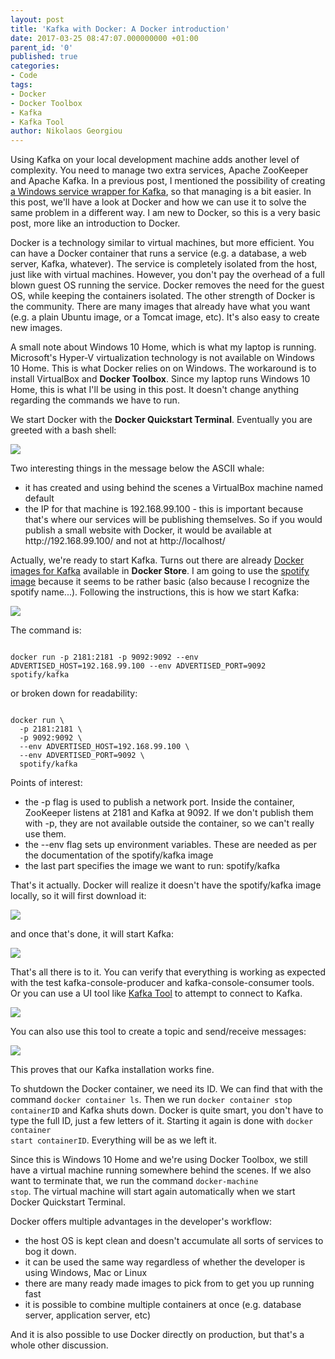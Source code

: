 ```yaml
---
layout: post
title: 'Kafka with Docker: A Docker introduction'
date: 2017-03-25 08:47:07.000000000 +01:00
parent_id: '0'
published: true
categories:
- Code
tags:
- Docker
- Docker Toolbox
- Kafka
- Kafka Tool
author: Nikolaos Georgiou
---
```


Using Kafka on your local development machine adds another level of complexity. You need to manage two extra services, Apache ZooKeeper and Apache Kafka. In a previous post, I mentioned the possibility of creating <a href="{{ site.baseurl }}/2017/03/04/kafka-windows-service-wrapper.html">a Windows service wrapper for Kafka</a>, so that managing is a bit easier. In this post, we'll have a look at Docker and how we can use it to solve the same problem in a different way. I am new to Docker, so this is a very basic post, more like an introduction to Docker.<!--more-->

Docker is a technology similar to virtual machines, but more efficient. You can have a Docker container that runs a service (e.g. a database, a web server, Kafka, whatever). The service is completely isolated from the host, just like with virtual machines. However, you don't pay the overhead of a full blown guest OS running the service. Docker removes the need for the guest OS, while keeping the containers isolated. The other strength of Docker is the community. There are many images that already have what you want (e.g. a plain Ubuntu image, or a Tomcat image, etc). It's also easy to create new images.

A small note about Windows 10 Home, which is what my laptop is running. Microsoft's Hyper-V virtualization technology is not available on Windows 10 Home. This is what Docker relies on on Windows. The workaround is to install VirtualBox and <strong>Docker Toolbox</strong>. Since my laptop runs Windows 10 Home, this is what I'll be using in this post. It doesn't change anything regarding the commands we have to run.

We start Docker with the <strong>Docker Quickstart Terminal</strong>. Eventually you are greeted with a bash shell:

<img src="{{ site.baseurl }}/assets/2017/docker-shell.png" />

Two interesting things in the message below the ASCII whale:
<ul>
<li>it has created and using behind the scenes a VirtualBox machine named default</li>
<li>the IP for that machine is 192.168.99.100 - this is important because that's where our services will be publishing themselves. So if you would publish a small website with Docker, it would be available at http://192.168.99.100/ and not at http://localhost/</li>
</ul>

Actually, we're ready to start Kafka. Turns out there are already <a href="https://store.docker.com/search?q=kafka&source=community&type=image" target="_blank">Docker images for Kafka</a> available in <strong>Docker Store</strong>. I am going to use the <a href="https://store.docker.com/community/images/spotify/kafka" target="_blank">spotify image</a> because it seems to be rather basic (also because I recognize the spotify name...). Following the instructions, this is how we start Kafka:

<img src="{{ site.baseurl }}/assets/2017/docker-kafka-command-line.png" />

The command is:

```

docker run -p 2181:2181 -p 9092:9092 --env ADVERTISED_HOST=192.168.99.100 --env ADVERTISED_PORT=9092 spotify/kafka

```

or broken down for readability:

```

docker run \
  -p 2181:2181 \
  -p 9092:9092 \
  --env ADVERTISED_HOST=192.168.99.100 \
  --env ADVERTISED_PORT=9092 \
  spotify/kafka

```

Points of interest:
<ul>
<li>the -p flag is used to publish a network port. Inside the container, ZooKeeper listens at 2181 and Kafka at 9092. If we don't publish them with -p, they are not available outside the container, so we can't really use them.</li>
<li>the --env flag sets up environment variables. These are needed as per the documentation of the spotify/kafka image</li>
<li>the last part specifies the image we want to run: spotify/kafka</li>
</ul>

That's it actually. Docker will realize it doesn't have the spotify/kafka image locally, so it will first download it:

<img src="{{ site.baseurl }}/assets/2017/docker-download.png" />

and once that's done, it will start Kafka:

<img src="{{ site.baseurl }}/assets/2017/docker-kafka.png" />

That's all there is to it. You can verify that everything is working as expected with the test kafka-console-producer and kafka-console-consumer tools. Or you can use a UI tool like <a href="http://www.kafkatool.com/" target="_blank">Kafka Tool</a> to attempt to connect to Kafka.

<img src="{{ site.baseurl }}/assets/2017/kafka-tool.png" />

You can also use this tool to create a topic and send/receive messages:

<img src="{{ site.baseurl }}/assets/2017/kafka-tool-message.png" />

This proves that our Kafka installation works fine.

To shutdown the Docker container, we need its ID. We can find that with the command <code>docker container ls</code>. Then we run <code>docker container stop containerID</code> and Kafka shuts down. Docker is quite smart, you don't have to type the full ID, just a few letters of it. Starting it again is done with <code>docker container start containerID</code>. Everything will be as we left it.

Since this is Windows 10 Home and we're using Docker Toolbox, we still have a virtual machine running somewhere behind the scenes. If we also want to terminate that, we run the command <code>docker-machine stop</code>. The virtual machine will start again automatically when we start Docker Quickstart Terminal.

Docker offers multiple advantages in the developer's workflow:
<ul>
<li>the host OS is kept clean and doesn't accumulate all sorts of services to bog it down.</li>
<li>it can be used the same way regardless of whether the developer is using Windows, Mac or Linux</li>
<li>there are many ready made images to pick from to get you up running fast</li>
<li>it is possible to combine multiple containers at once (e.g. database server, application server, etc)</li>
</ul>

And it is also possible to use Docker directly on production, but that's a whole other discussion.
